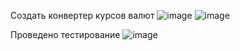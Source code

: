 Создать конвертер курсов валют
![image](https://github.com/DubitskiyKirill/Laboratory-work-3/assets/125906191/b3d2fefa-19d0-46f6-8bbf-28e59e268d09)
![image](https://github.com/DubitskiyKirill/Laboratory-work-3/assets/125906191/86e4a764-344a-40ed-9e69-29d57c738758)


Проведено тестирование
![image](https://github.com/DubitskiyKirill/Laboratory-work-3/assets/125906191/048cc6cd-83ef-407b-a04f-a36c56edecfe)
